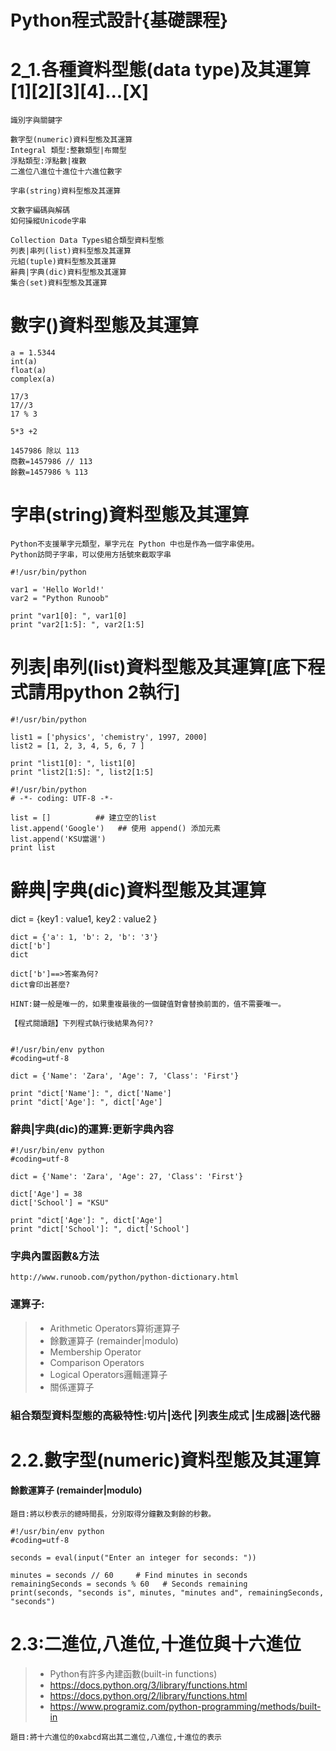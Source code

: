 # Python程式設計{基礎課程}

# 2_1.各種資料型態(data type)及其運算[1][2][3][4]...[X]
```
識別字與關鍵字

數字型(numeric)資料型態及其運算
Integral 類型:整數類型|布爾型
浮點類型:浮點數|複數
二進位八進位十進位十六進位數字

字串(string)資料型態及其運算

文數字編碼與解碼
如何操縱Unicode字串

Collection Data Types組合類型資料型態 
列表|串列(list)資料型態及其運算
元組(tuple)資料型態及其運算
辭典|字典(dic)資料型態及其運算
集合(set)資料型態及其運算
```
# 數字()資料型態及其運算
```
a = 1.5344
int(a)
float(a)
complex(a)
```


```
17/3
17//3
17 % 3 

5*3 +2
```
```
1457986 除以 113   
商數=1457986 // 113
餘數=1457986 % 113

```

# 字串(string)資料型態及其運算
```
Python不支援單字元類型，單字元在 Python 中也是作為一個字串使用。
Python訪問子字串，可以使用方括號來截取字串
```
```
#!/usr/bin/python
 
var1 = 'Hello World!'
var2 = "Python Runoob"
 
print "var1[0]: ", var1[0]
print "var2[1:5]: ", var2[1:5]
```
# 列表|串列(list)資料型態及其運算[底下程式請用python 2執行]
```
#!/usr/bin/python
 
list1 = ['physics', 'chemistry', 1997, 2000]
list2 = [1, 2, 3, 4, 5, 6, 7 ]
 
print "list1[0]: ", list1[0]
print "list2[1:5]: ", list2[1:5]
```

```
#!/usr/bin/python
# -*- coding: UTF-8 -*-
 
list = []          ## 建立空的list
list.append('Google')   ## 使用 append() 添加元素
list.append('KSU當選')
print list
```

# 辭典|字典(dic)資料型態及其運算

dict = {key1 : value1, key2 : value2 }
```
dict = {'a': 1, 'b': 2, 'b': '3'}
dict['b']
dict

dict['b']==>答案為何?
dict會印出甚麼?

HINT:鍵一般是唯一的，如果重複最後的一個鍵值對會替換前面的，值不需要唯一。
```

```
【程式閱讀題】下列程式執行後結果為何??


#!/usr/bin/env python
#coding=utf-8
 
dict = {'Name': 'Zara', 'Age': 7, 'Class': 'First'}
 
print "dict['Name']: ", dict['Name']
print "dict['Age']: ", dict['Age']
```

### 辭典|字典(dic)的運算:更新字典內容
```
#!/usr/bin/env python
#coding=utf-8

dict = {'Name': 'Zara', 'Age': 27, 'Class': 'First'}
 
dict['Age'] = 38 
dict['School'] = "KSU" 
 
print "dict['Age']: ", dict['Age']
print "dict['School']: ", dict['School']
```
### 字典內置函數&方法
```
http://www.runoob.com/python/python-dictionary.html
```

### 運算子:
>* Arithmetic Operators算術運算子
>* 餘數運算子 (remainder|modulo)
>* Membership Operator
>* Comparison Operators
>* Logical Operators邏輯運算子
>* 關係運算子

### 組合類型資料型態的高級特性:切片|迭代 |列表生成式 |生成器|迭代器

# 2.2.數字型(numeric)資料型態及其運算

#### 餘數運算子 (remainder|modulo)
```
題目:將以秒表示的總時間長，分別取得分鐘數及剩餘的秒數。
```
```
#!/usr/bin/env python
#coding=utf-8

seconds = eval(input("Enter an integer for seconds: "))

minutes = seconds // 60     # Find minutes in seconds
remainingSeconds = seconds % 60   # Seconds remaining
print(seconds, "seconds is", minutes, "minutes and", remainingSeconds, "seconds")
```

# 2.3:二進位,八進位,十進位與十六進位

>* Python有許多內建函數(built-in functions)
>* https://docs.python.org/3/library/functions.html
>* https://docs.python.org/2/library/functions.html
>* https://www.programiz.com/python-programming/methods/built-in

```
題目:將十六進位的0xabcd寫出其二進位,八進位,十進位的表示
```

